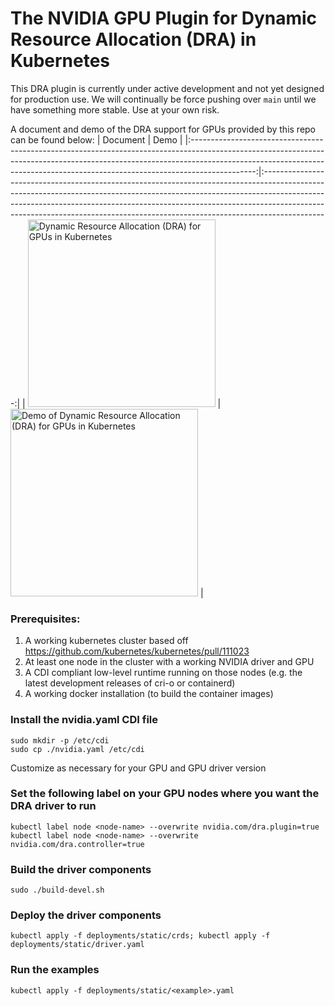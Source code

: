 # The NVIDIA GPU Plugin for Dynamic Resource Allocation (DRA) in Kubernetes

This DRA plugin is currently under active development and not yet designed for production use.
We will continually be force pushing over `main` until we have something more stable.
Use at your own risk.

A document and demo of the DRA support for GPUs provided by this repo can be found below:
|                                                                                                                          Document                                                                                                                          |                                                                                                                                                                   Demo                                                                                                                                                                   |
|:----------------------------------------------------------------------------------------------------------------------------------------------------------------------------------------------------------------------------------------------------------:|:----------------------------------------------------------------------------------------------------------------------------------------------------------------------------------------------------------------------------------------------------------------------------------------------------------------------------------------:|
| [<img width="300" alt="Dynamic Resource Allocation (DRA) for GPUs in Kubernetes" src="https://drive.google.com/uc?export=download&id=12EwdvHHI92FucRO2tuIqLR33OC8MwCQK">](https://docs.google.com/document/d/1BNWqgx_SmZDi-va_V31v3DnuVwYnF2EmN7D-O_fB6Oo) | [<img width="300" alt="Demo of Dynamic Resource Allocation (DRA) for GPUs in Kubernetes" src="https://drive.google.com/uc?export=download&id=1UzB-EBEVwUTRF7R0YXbGe9hvTjuKaBlm">](https://drive.google.com/file/d/1iLg2FEAEilb1dcI27TnB19VYtbcvgKhS/view?usp=sharing "Demo of Dynamic Resource Allocation (DRA) for GPUs in Kubernetes") |

### Prerequisites:
1. A working kubernetes cluster based off https://github.com/kubernetes/kubernetes/pull/111023
2. At least one node in the cluster with a working NVIDIA driver and GPU
3. A CDI compliant low-level runtime running on those nodes (e.g. the latest development releases of cri-o or containerd)
4. A working docker installation (to build the container images)

### Install the nvidia.yaml CDI file
```
sudo mkdir -p /etc/cdi
sudo cp ./nvidia.yaml /etc/cdi
```
Customize as necessary for your GPU and GPU driver version

### Set the following label on your GPU nodes where you want the DRA driver to run
```
kubectl label node <node-name> --overwrite nvidia.com/dra.plugin=true
kubectl label node <node-name> --overwrite nvidia.com/dra.controller=true
```

### Build the driver components
```
sudo ./build-devel.sh
```

### Deploy the driver components
```
kubectl apply -f deployments/static/crds; kubectl apply -f deployments/static/driver.yaml
```

### Run the examples
```
kubectl apply -f deployments/static/<example>.yaml
```
